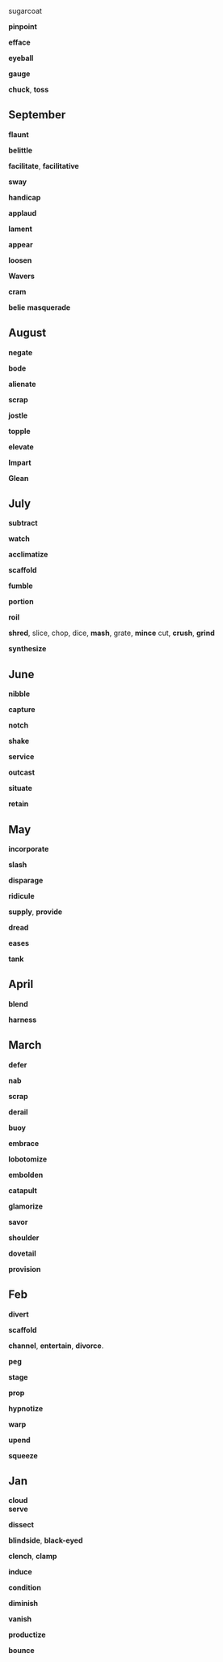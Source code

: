 
sugarcoat  


**pinpoint** 

**efface** 

**eyeball**

**gauge**

**chuck**, **toss** 

## September

**flaunt**

**belittle**

**facilitate**, **facilitative**

**sway**

**handicap** 

**applaud**

**lament**

**appear**

**loosen**

**Wavers**

**cram**

**belie**
**masquerade**

## August

**negate**

**bode**

**alienate**

**scrap** 

**jostle**

**topple**  

**elevate**

**Impart** 

**Glean**

## July 

**subtract**

**watch** 

**acclimatize**

**scaffold** 

**fumble**

**portion** 

**roil** 

**shred**, slice, chop, dice, **mash**, grate, **mince** 
cut, **crush**, **grind**

**synthesize**

## June 

**nibble**

**capture** 

**notch**

**shake**

**service** 

**outcast** 

**situate**

**retain** 

## May 

**incorporate**

**slash** 

**disparage**

**ridicule**

**supply**, **provide** 

**dread**

**eases**

**tank**  

## April 

**blend** 

**harness** 

## March

**defer**

**nab**  

**scrap**  

**derail**

**buoy**

**embrace**

**lobotomize**

**embolden**

**catapult**  

**glamorize**

**savor**

**shoulder**

**dovetail** 

**provision**

## Feb 

**divert**

**scaffold**

**channel**, **entertain**, **divorce**.  

**peg**

**stage**

**prop**

**hypnotize**

**warp**

**upend**

**squeeze**

## Jan 

**cloud**  
**serve** 

**dissect**

**blindside**, **black-eyed**

**clench**, **clamp**  

**induce**

**condition**

**diminish**

**vanish**

**productize**

**bounce** 

